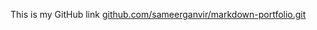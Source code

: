 This is my GitHub link [github.com/sameerganvir/markdown-portfolio.git](https://github.com/sameerganvir/markdown-portfolio.git)
